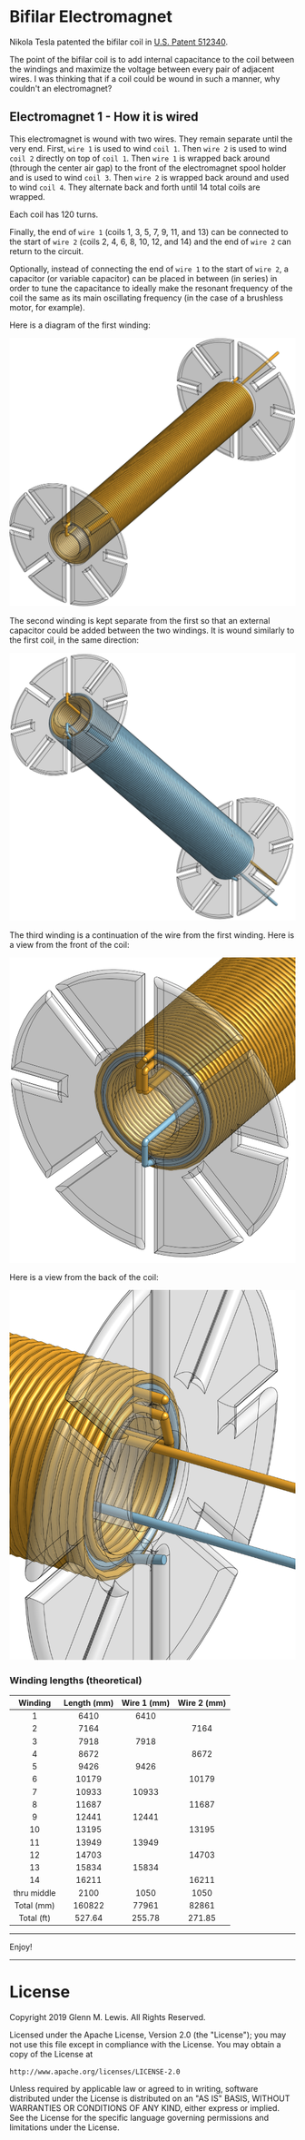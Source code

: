 # Bifilar Electromagnet

Nikola Tesla patented the bifilar coil in [U.S. Patent 512340](
https://teslauniverse.com/nikola-tesla/patents/us-patent-512340-coil-electro-magnets).

The point of the bifilar coil is to add internal capacitance to the coil
between the windings and maximize the voltage between every pair of adjacent
wires. I was thinking that if a coil could be wound in such a manner, why
couldn't an electromagnet?

## Electromagnet 1 - How it is wired

This electromagnet is wound with two wires. They remain separate until the
very end. First, `wire 1` is used to wind `coil 1`. Then `wire 2` is used
to wind `coil 2` directly on top of `coil 1`. Then `wire 1` is wrapped back
around (through the center air gap) to the front of the electromagnet spool
holder and is used to wind `coil 3`. Then `wire 2` is wrapped back around
and used to wind `coil 4`. They alternate back and forth until 14 total
coils are wrapped.

Each coil has 120 turns.

Finally, the end of `wire 1` (coils 1, 3, 5, 7, 9, 11, and 13) can be
connected to the start of `wire 2` (coils 2, 4, 6, 8, 10, 12, and 14)
and the end of `wire 2` can return to the circuit.

Optionally, instead of connecting the end of `wire 1` to the start of `wire 2`,
a capacitor (or variable capacitor) can be placed in between (in series)
in order to tune the capacitance to ideally make the resonant frequency
of the coil the same as its main oscillating frequency (in the case of
a brushless motor, for example).

Here is a diagram of the first winding:

![winding 1 diagram](coil1-winding-120turns-6920mm.png)

The second winding is kept separate from the first so that an external
capacitor could be added between the two windings. It is wound similarly
to the first coil, in the same direction:

![winding 2 diagram](coil2-winding-120turns-7664mm.png)

The third winding is a continuation of the wire from the first winding.
Here is a view from the front of the coil:

![winding 3 front](coil3-front.png)

Here is a view from the back of the coil:

![winding 3 rear](coil3-rear.png)

### Winding lengths (theoretical)

|  Winding  | Length (mm) | Wire 1 (mm) | Wire 2 (mm) |
|   :---:   |   :---:     |   :---:     |   :---:     |
|     1     |    6410     |    6410     |             |
|     2     |    7164     |             |    7164     |
|     3     |    7918     |    7918     |             |
|     4     |    8672     |             |    8672     |
|     5     |    9426     |    9426     |             |
|     6     |   10179     |             |   10179     |
|     7     |   10933     |   10933     |             |
|     8     |   11687     |             |   11687     |
|     9     |   12441     |   12441     |             |
|    10     |   13195     |             |   13195     |
|    11     |   13949     |   13949     |             |
|    12     |   14703     |             |   14703     |
|    13     |   15834     |   15834     |             |
|    14     |   16211     |             |   16211     |
|thru middle|    2100     |    1050     |    1050     |
|Total (mm) |  160822     |   77961     |   82861     |
|Total (ft) |  527.64     |   255.78    |   271.85    |

----------------------------------------------------------------------

Enjoy!

----------------------------------------------------------------------

# License

Copyright 2019 Glenn M. Lewis. All Rights Reserved.

Licensed under the Apache License, Version 2.0 (the "License");
you may not use this file except in compliance with the License.
You may obtain a copy of the License at

    http://www.apache.org/licenses/LICENSE-2.0

Unless required by applicable law or agreed to in writing, software
distributed under the License is distributed on an "AS IS" BASIS,
WITHOUT WARRANTIES OR CONDITIONS OF ANY KIND, either express or implied.
See the License for the specific language governing permissions and
limitations under the License.
